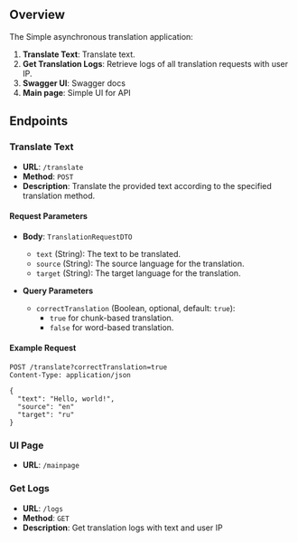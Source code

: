## Overview

The Simple asynchronous translation application:

1. **Translate Text**: Translate text.
2. **Get Translation Logs**: Retrieve logs of all translation requests with user IP.
3. **Swagger UI**: Swagger docs
4. **Main page**: Simple UI for API


## Endpoints

### Translate Text

- **URL**: `/translate`
- **Method**: `POST`
- **Description**: Translate the provided text according to the specified translation method.

#### Request Parameters

- **Body**: `TranslationRequestDTO`
    - `text` (String): The text to be translated.
    - `source` (String): The source language for the translation.
    - `target` (String): The target language for the translation.

- **Query Parameters**
    - `correctTranslation` (Boolean, optional, default: `true`):
        - `true` for chunk-based translation.
        - `false` for word-based translation.

#### Example Request

```http
POST /translate?correctTranslation=true
Content-Type: application/json

{
  "text": "Hello, world!",
  "source": "en"
  "target": "ru"
}
```

### UI Page
- **URL**: `/mainpage`

### Get Logs
- **URL**: `/logs`
- **Method**: `GET`
- **Description**: Get translation logs with text and user IP

